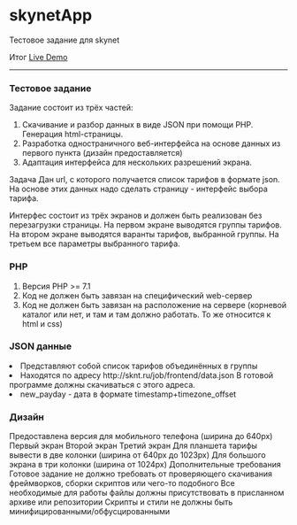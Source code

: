 # skynetApp
Тестовое задание для skynet

Итог
<a href="https://turbofergus.000webhostapp.com/">Live Demo</a>
<hr>
<h3>Тестовое задание</h3>
<p>Задание состоит из трёх частей:</p>
<ol>
  <li>Скачивание и разбор данных в виде JSON при помощи PHP. Генерация html-страницы.</li>
  <li>Разработка одностраничного веб-интерфейса на основе данных из первого пункта (дизайн предоставляется)</li>
  <li>Адаптация интерфейса для нескольких разрешений экрана.</li>
</ol>
Задача
Дан url, с которого получается список тарифов в формате json. На основе этих данных надо сделать страницу - интерфейс выбора тарифа.

Интерфес состоит из трёх экранов и должен быть реализован без перезагрузки страницы. На первом экране выводятся группы тарифов. На втором экране выводятся варанты тарифов, выбранной группы. На третьем все параметры выбранного тарифа.

<h3>PHP</h3>
<ol>
  <li>Версия PHP >= 7.1</li>
  <li>Код не должен быть завязан на специфический web-сервер</li>
  <li>Код не должен быть завязан на расположение на сервере (корневой каталог или нет, и там и там должно работать. То же относится к html и css)</li>
</ol>

<h3>JSON данные</h3>
  <li>Представляют собой список тарифов объединённых в группы</li>
  <li>Находятся по адресу http://sknt.ru/job/frontend/data.json В готовой программе должны скачиваться с этого адреса.</li>
  <li>new_payday - дата в формате timestamp+timezone_offset</li>
<h3>Дизайн</h3>
Предоставлена версия для мобильного телефона (ширина до 640px)
Первый экран
Второй экран
Третий экран
Для планшета тарифы вывести в две колонки (ширина от 640px до 1023px)
Для большого экрана в три колонки (ширина от 1024px)
Дополнительные требования
Готовое задание не должно требовать от проверяющего скачивания фреймворков, сборки скриптов или чего-то подобного
Все необходимые для работы файлы должны присутствовать в присланном архиве или репозитории
Скрипты и стили не должны быть минифицированными/обфусцированными
